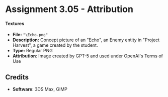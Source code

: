 # Assignment 3.05 - Attribution

#### Textures
- **File:** `"\Echo.png"`
- **Description:** Concept picture of an "Echo", an Enemy entity in "Project Harvest", a game created by the student.
- **Type:** Regular PNG
- **Attribution**: Image created by GPT-5 and used under OpenAI's Terms of Use

## Credits
- **Software**: 3DS Max, GIMP